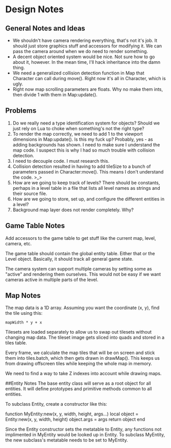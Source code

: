 # Design Notes

## General Notes and Ideas
* We shouldn't have camera rendering everything, that's not it's job. It should just store graphics stuff and accessors for modifying it. We can pass the camera around when we do need to render something.
* A decent object oriented system would be nice. Not sure how to go about it, however. In the mean time, I'll hack inheritance into the damn thing.
* We need a generalized collision detection function in Map that Character can call during move(). Right now it's all in Character, which is ugly.
* Right now map scrolling parameters are floats. Why no make them ints, then divide 1 with them in Map:update().

## Problems
1.	Do we really need a type identification system for objects? Should we just rely on Lua to choke when something's not the right type?
2.	To render the map correctly, we need to add 1 to the viewport dimensions in Map:update(). Is this my fuck up? Probably, yes - as adding backgrounds has shown. I need to make sure I understand the map code. I suspect this is why I had so much trouble with collision detection.
3.	I need to decouple code. I must research this.
4.	Collision detection resulted in having to add tileSize to a bunch of parameters passed in Character:move(). This means I don't understand the code. >_>
5.	How are we going to keep track of levels? There should be constants, perhaps in a level table in a file that lists all level names as strings and their source file.
6.	How are we going to store, set up, and configure the different entities in a level?
7. Background map layer does not render completely. Why?

## Game Table Notes
Add accessors to the game table to get stuff like the current map, level, camera, etc.

The game table should contain the global entity table. Either that or the Level object. Basically, it should track all general game state.

The camera system can support multiple cameras by setting some as "active" and rendering them ourselves. This would not be easy if we want cameras active in multiple parts of the level.

## Map Notes
The map data is a 1D array. Assuming you want the coordinate (x, y), find the tile using this:

	mapWidth * y + x

Tilesets are loaded separately to allow us to swap out tilesets without changing map data. The tileset image gets sliced into quads and stored in a tiles table.

Every frame, we calculate the map tiles that will be on screen and stick them into tiles.batch, which then gets drawn in drawMap(). This keeps us from drawing offscreen tiles while keeping the whole map in memory.

We need to find a way to take Z indexes into account while drawing maps.

##Entity Notes
The base entity class will serve as a root object for all entities. It will define prototypes and primitive methods common to all entities.

To subclass Entity, create a constructor like this:

function MyEntity:new(x, y, width, height, args...)
	local object = Entity:new(x, y, width, height)
	object.args = args
	return object
end

Since the Entity constructor sets the metatable to Entity, any functions not implimented in MyEntity would be looked up in Entity. To subclass MyEntity, the new subclass's metatable needs to be set to MyEntity.